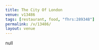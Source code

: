 ```yaml
---
title: The City Of London
venue: v13486
tags: [restaurant, food, "fhrs:289348"]
permalink: /v/13486/
layout: venue
---
```

null
